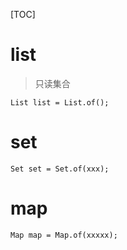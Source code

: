 [TOC]



# list



> 只读集合

```
List list = List.of();
```



# set



>

```
Set set = Set.of(xxx);
```



# map



>

```
Map map = Map.of(xxxxx);
```


